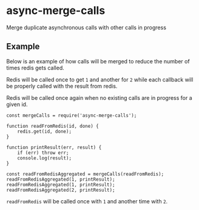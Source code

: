 # async-merge-calls
Merge duplicate asynchronous calls with other calls in progress

## Example

Below is an example of how calls will be merged to reduce the number of times redis gets called.

Redis will be called once to get `1` and another for `2` while each callback will be properly called with the result from redis.

Redis will be called once again when no existing calls are in progress for a given id.

```
const mergeCalls = require('async-merge-calls');

function readFromRedis(id, done) {
	redis.get(id, done);
}

function printResult(err, result) {
	if (err) throw err;
	console.log(result);
}

const readFromRedisAggregated = mergeCalls(readFromRedis);
readFromRedisAggregated(1, printResult);
readFromRedisAggregated(1, printResult);
readFromRedisAggregated(2, printResult);
```

`readFromRedis` will be called once with `1` and another time with `2`.